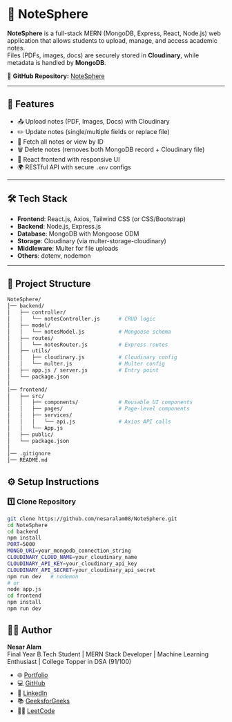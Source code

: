 # 📝 NoteSphere

**NoteSphere** is a full-stack MERN (MongoDB, Express, React, Node.js) web application that allows students to upload, manage, and access academic notes.  
Files (PDFs, images, docs) are securely stored in **Cloudinary**, while metadata is handled by **MongoDB**.  

🔗 **GitHub Repository:** [NoteSphere](https://github.com/nesaralam08/NoteSphere.git)

---

## 🚀 Features
- 📤 Upload notes (PDF, Images, Docs) with Cloudinary  
- ✏️ Update notes (single/multiple fields or replace file)  
- 🔎 Fetch all notes or view by ID  
- 🗑️ Delete notes (removes both MongoDB record + Cloudinary file)  
- 🎨 React frontend with responsive UI  
- 🌍 RESTful API with secure `.env` configs  

---

## 🛠️ Tech Stack
- **Frontend**: React.js, Axios, Tailwind CSS (or CSS/Bootstrap)  
- **Backend**: Node.js, Express.js  
- **Database**: MongoDB with Mongoose ODM  
- **Storage**: Cloudinary (via multer-storage-cloudinary)  
- **Middleware**: Multer for file uploads  
- **Others**: dotenv, nodemon  

---

## 📂 Project Structure

```bash
NoteSphere/
│── backend/
│   ├── controller/
│   │   └── notesController.js      # CRUD logic
│   ├── model/
│   │   └── notesModel.js           # Mongoose schema
│   ├── routes/
│   │   └── notesRouter.js          # Express routes
│   ├── utils/
│   │   ├── cloudinary.js           # Cloudinary config
│   │   └── multer.js               # Multer config
│   ├── app.js / server.js          # Entry point
│   └── package.json
│
│── frontend/
│   ├── src/
│   │   ├── components/             # Reusable UI components
│   │   ├── pages/                  # Page-level components
│   │   ├── services/
│   │   │   └── api.js              # Axios API calls
│   │   └── App.js
│   ├── public/
│   └── package.json
│
│── .gitignore
│── README.md

```

## ⚙️ Setup Instructions

### 1️⃣ Clone Repository
```bash
git clone https://github.com/nesaralam08/NoteSphere.git
cd NoteSphere
cd backend
npm install
PORT=5000
MONGO_URI=your_mongodb_connection_string
CLOUDINARY_CLOUD_NAME=your_cloudinary_name
CLOUDINARY_API_KEY=your_cloudinary_api_key
CLOUDINARY_API_SECRET=your_cloudinary_api_secret
npm run dev   # nodemon
# or
node app.js
cd frontend
npm install
npm run dev
```
## 👨‍💻 Author

**Nesar Alam**  
Final Year B.Tech Student | MERN Stack Developer | Machine Learning Enthusiast | College Topper in DSA (91/100)  

- 🌐 [Portfolio](https://nesar-portfolio.vercel.app/)  
- 💻 [GitHub](https://github.com/nesaralam08)  
- 💼 [LinkedIn](https://www.linkedin.com/in/nesaralam08/)  
- 📚 [GeeksforGeeks](https://www.geeksforgeeks.org/user/nesar08/)  
- 🧑‍💻 [LeetCode](https://leetcode.com/u/itsnesar15/)  
